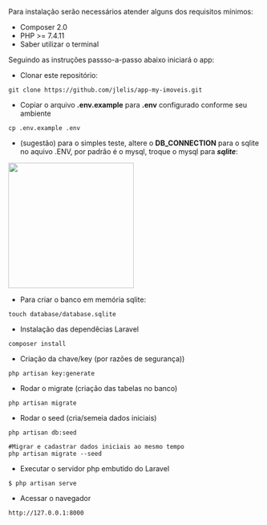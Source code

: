 Para instalação serão necessários atender alguns dos requisitos mínimos:
* Composer 2.0
* PHP >= 7.4.11
* Saber utilizar o terminal

Seguindo as instruções passso-a-passo abaixo iniciará o app:

* Clonar este repositório:
```shell
git clone https://github.com/jlelis/app-my-imoveis.git
```
* Copiar o arquivo **.env.example** para __.env__  configurado conforme seu ambiente 
```shell
cp .env.example .env
```
* (sugestão) para o simples teste, altere o __DB_CONNECTION__ para o sqlite no aquivo .ENV, por padrão é o mysql, troque o mysql para __*sqlite*__:
<img src="https://i.imgur.com/oBkylKL.png" width="250" height="250" />

* Para criar o banco em memória sqlite:
```shell
touch database/database.sqlite
```
* Instalação das dependêcias Laravel
```shell
composer install
```
* Criação da chave/key (por razões de segurança))
```shell
php artisan key:generate
```
* Rodar o migrate (criação das tabelas no banco)
```shell
php artisan migrate
```

* Rodar o seed (cria/semeia dados iniciais)
```shell
php artisan db:seed

#Migrar e cadastrar dados iniciais ao mesmo tempo
php artisan migrate --seed
```
* Executar o servidor php embutido do Laravel
```shell
$ php artisan serve
```
* Acessar o navegador
```shell
http://127.0.0.1:8000
